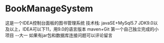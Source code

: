 # BookManageSystem
这是一个IDEA控制台面板的图书管理系统
技术栈:
javaSE+MySql5.7 JDK9.0以及以上，IDEA可以下11，用9.0的语言版本
maven+Git
第一个自己独立完成的小项目 --大一
如果有jar包和数据库连接问题可以评论留言
